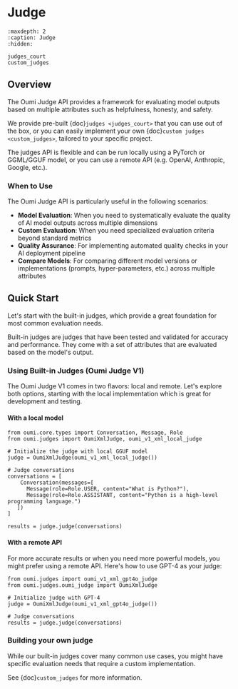 # Judge

```{toctree}
:maxdepth: 2
:caption: Judge
:hidden:

judges_court
custom_judges
```

## Overview

The Oumi Judge API provides a framework for evaluating model outputs based on multiple attributes such as helpfulness, honesty, and safety.

We provide pre-built {doc}`judges <judges_court>` that you can use out of the box, or you can easily implement your own {doc}`custom judges <custom_judges>`, tailored to your specific project.

The judges API is flexible and can be run locally using a PyTorch or GGML/GGUF model, or you can use a remote API (e.g. OpenAI, Anthropic, Google, etc.).

### When to Use

The Oumi Judge API is particularly useful in the following scenarios:

- **Model Evaluation**: When you need to systematically evaluate the quality of AI model outputs across multiple dimensions
- **Custom Evaluation**: When you need specialized evaluation criteria beyond standard metrics
- **Quality Assurance**: For implementing automated quality checks in your AI deployment pipeline
- **Compare Models**: For comparing different model versions or implementations (prompts, hyper-parameters, etc.) across multiple attributes

## Quick Start

Let's start with the built-in judges, which provide a great foundation for most common evaluation needs.

Built-in judges are judges that have been tested and validated for accuracy and performance. They come with a set of attributes that are evaluated based on the model's output.

### Using Built-in Judges (Oumi Judge V1)

The Oumi Judge V1 comes in two flavors: local and remote. Let's explore both options, starting with the local implementation which is great for development and testing.

#### With a local model

```{testcode}
from oumi.core.types import Conversation, Message, Role
from oumi.judges import OumiXmlJudge, oumi_v1_xml_local_judge

# Initialize the judge with local GGUF model
judge = OumiXmlJudge(oumi_v1_xml_local_judge())

# Judge conversations
conversations = [
    Conversation(messages=[
      Message(role=Role.USER, content="What is Python?"),
      Message(role=Role.ASSISTANT, content="Python is a high-level programming language.")
   ])
]

results = judge.judge(conversations)
```

#### With a remote API

For more accurate results or when you need more powerful models, you might prefer using a remote API. Here's how to use GPT-4 as your judge:

```{testcode}
from oumi.judges import oumi_v1_xml_gpt4o_judge
from oumi.judges.oumi_judge import OumiXmlJudge

# Initialize judge with GPT-4
judge = OumiXmlJudge(oumi_v1_xml_gpt4o_judge())

# Judge conversations
results = judge.judge(conversations)
```

### Building your own judge

While our built-in judges cover many common use cases, you might have specific evaluation needs that require a custom implementation.

See {doc}`custom_judges` for more information.

